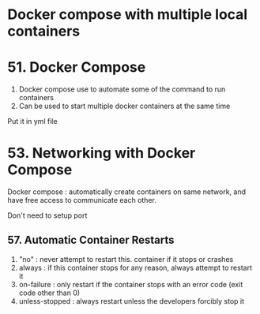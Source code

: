 # Docker compose with multiple local containers

# 51. Docker Compose
1. Docker compose use to automate some of the command to run containers
2. Can be used to start multiple docker containers at the same time

Put it in yml file

# 53. Networking with Docker Compose
Docker compose : automatically create containers on same network, and have free access to communicate each other.

Don't need to setup port

## 57. Automatic Container Restarts

1. "no" : never attempt to restart this. container if it stops or crashes
2. always : if this container stops for any reason, always attempt to restart it 
3. on-failure : only restart if the container stops with an error code (exit code other than 0)
3. unless-stopped : always restart unless the developers forcibly stop it